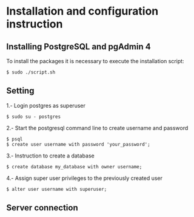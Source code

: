 Installation and configuration instruction
==========================================

Installing PostgreSQL and pgAdmin 4
-----------------------------------

To install the packages it is necessary to execute the installation script:

`$ sudo ./script.sh`

Setting
-------

1.- Login postgres as superuser

`$ sudo su - postgres`

2.- Start the postgresql command line to create username and password

`$ psql`  
`$ create user username with password 'your_password';`

3.- Instruction to create a database

`$ create database my_database with owner username;`

4.- Assign super user privileges to the previously created user

`$ alter user username with superuser;`

Server connection
--------------------------------------
